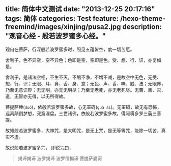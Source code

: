 title: 简体中文测试
date: "2013-12-25 20:17:16"
tags: 简体
categories: Test
feature: /hexo-theme-freemind/images/xinjing/pusa2.jpg
description: "观音心经 - 般若波罗蜜多心经。"
---

观自在菩萨，行深般若波罗蜜多时，照见五蕴皆空，度一切苦厄。

舍利子，色不异空，空不异色；色即是空，空即是色。受、想、行、识，亦复如是。

舍利子，是诸法空相，不生不灭，不垢不净，不增不减，是故空中无色，无受、想、行、识；无眼、耳、鼻、舌、身、意；无色、声、香、味、触、法；无眼界，乃至无意识界；无无明，亦无无明尽；乃至无老死，亦无老死尽。无苦、集、灭、道，无智亦无得，以无所得故。

菩提萨埵(`duǒ`)，依般若波罗蜜多故，心无罣碍(`guà ài`)。无罣碍，故无有恐怖，远离颠倒梦想，究竟涅盘。三世诸佛，依般若波罗蜜多故，得阿耨多罗三藐三菩提。

故知般若波罗蜜多，大神咒，是大明咒，是无上咒，是无等等咒，能除一切苦，真实不虚。

故说般若波罗蜜多咒， 即说咒曰，

> 揭谛揭谛 波罗揭谛 波罗僧揭谛 菩提萨婆诃

